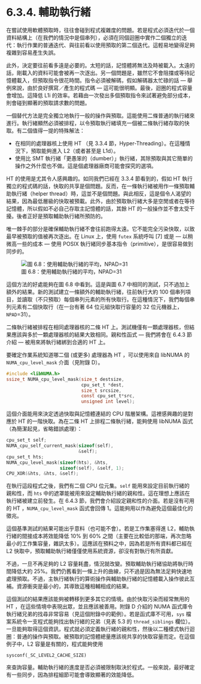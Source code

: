 # 6.3.4. 輔助執行緒

在嘗試使用軟體預取時，往往會碰到程式複雜度的問題。若是程式必須迭代於一個資料結構上（在我們的情況中是個串列），必須在同個迴圈中實作二個獨立的迭代：執行作業的普通迭代、與往前看以使用預取的第二個迭代。這輕易地變得足夠複雜到容易產生失誤。

此外，決定要往前看多遠是必要的。太短的話，記憶體將無法及時被載入。太遠的話，剛載入的資料可能會被再一次逐出。另一個問題是，雖然它不會阻擋或等待記憶體載入，但預取指令很花時間。指令必須被解碼，假如解碼器太忙碌的話 –– 舉例來說，由於良好撰寫／產生的程式碼 –– 這可能很明顯。最後，迴圈的程式容量會增加。這降低 L1i 的效率。若藉由一次發出多個預取指令來試著避免部分成本，則會碰到顯著的預取請求數的問題。

一個替代方法是完全獨立地執行一般的操作與預取。這能使用二條普通的執行緒來進行。執行緒顯然必須被排程，以令預取執行緒填充一個被二條執行緒存取的快取。有二個值得一提的特殊解法：

* 在相同的處理器核上使用 HT （見 3.3.4 節，Hyper-Threading）。在這種情況下，預取能夠進入 L2（或者甚至是 L1d）。
* 使用比 SMT 執行緒「更愚笨的（dumber）」執行緒，其除預取與其它簡單的操作之外什麼也不做。這是個處理器廠商可能會探究的選項。

HT 的使用是尤其令人感興趣的。如同我們已經在 3.3.4 節看到的，假如 HT 執行獨立的程式碼的話，快取的共享是個問題。反而，在一條執行緒被用作一條預取輔助執行緒（helper thread）時，這並不是個問題。與此相反，這是個令人渴望的結果，因為最低層級的快取被預載。此外，由於預取執行緒大多是空閒或者在等待記憶體，所以假如不必自己存取主記憶體的話，其餘 HT 的一般操作並不會太受干擾。後者正好是預取輔助執行緒所預防的。

唯一棘手的部分是確保輔助執行緒不會往前跑得太遠。它不能完全污染快取，以致最早被預取的值被再次逐出。在 Linux 上，使用 `futex` 系統呼叫 [7] 或是 –– 以稍微高一些的成本 –– 使用 POSIX 執行緒同步基本指令（primitive），是很容易做到同步的。

<figure>
  <img src="../../assets/figure-6.8.png" alt="圖 6.8：使用輔助執行緒的平均，NPAD=31">
  <figcaption>圖 6.8：使用輔助執行緒的平均，NPAD=31</figcaption>
</figure>

這個方法的好處能夠在圖 6.8 中看到。這是與圖 6.7 中相同的測試，只不過加上額外的結果。新的測試建立一條額外的輔助執行緒，往前執行大約 100 個串列項目，並讀取（不只預取）每個串列元素的所有快取行。在這種情況下，我們每個串列元素有二個快取行（在一台有著 64 位元組快取行容量的 32 位元機器上，`NPAD`=31）。

二條執行緒被排程在相同處理器核的二條 HT 上。測試機僅有一顆處理器核，但結果應該與多於一顆處理器核的結果大致相同。親和性函式 –– 我們將會在 6.4.3 節介紹 –– 被用來將執行緒綁到合適的 HT 上。

要確定作業系統知道哪二個 (或更多) 處理器為 HT ，可以使用來自 libNUMA 的 `NUMA_cpu_level_mask` 介面（見附錄 D）。

```c
#include <libNUMA.h>
ssize_t NUMA_cpu_level_mask(size_t destsize,
                            cpu_set_t *dest,
                            size_t srcsize,
                            const cpu_set_t*src,
                            unsigned int level);
```

這個介面能用來決定透過快取與記憶體連結的 CPU 階層架構。這裡感興趣的是對應於 HT 的一階快取。為在二條 HT 上排程二條執行緒，能夠使用 libNUMA 函式（為簡潔起見，省略錯誤處理）：

```c
cpu_set_t self;
NUMA_cpu_self_current_mask(sizeof(self),
                           &self);
cpu_set_t hts;
NUMA_cpu_level_mask(sizeof(hts), &hts,
                    sizeof(self), &self, 1);
CPU_XOR(&hts, &hts, &self);
```

在執行這段程式之後，我們有二個 CPU 位元集。`self` 能用來設定目前執行緒的親和性，而 `hts` 中的遮罩能被用來設定輔助執行緒的親和性。這在理想上應該在執行緒被建立前發生。在 6.4.3 節，我們會介紹設定親和性的介面。若是沒有可用的 HT ，`NUMA_cpu_level_mask` 函式會回傳 1。這能夠用以作為避免這個最佳化的徵兆。

這個基準測試的結果可能出乎意料（也可能不會）。若是工作集塞得進 L2，輔助執行緒的間接成本將效能降低 10% 到 60% 之間（主要在比較低的那端，再次忽略最小的工作集容量，雜訊太多）。這應該在預料之中，因為若是所有資料都已經在 L2 快取中，預取輔助執行緒僅僅使用系統資源，卻沒有對執行有所貢獻。

不過，一旦不再足夠的 L2 容量耗盡，情況就改變。預取輔助執行緒協助將執行時間降低大約 25%。我們仍舊看到一條上升的曲線，只不過是因為無法足夠快速地處理預取。不過，主執行緒執行的算術操作與輔助執行緒的記憶體載入操作彼此互補。資源衝突是最小的，其導致這種相輔相成的結果。

這個測試的結果應該能夠被轉移到更多其它的情境。由於快取污染而經常無用的 HT ，在這些情境中表現出眾，並且應該被善用。附錄 D 介紹的 NUMA 函式庫令執行緒兄弟的找尋非常容易（見這個附錄中的範例）。若是函式庫不可用，`sys` 檔案系統令一支程式能夠找出執行緒的兄弟（見表 5.3 的 `thread_siblings` 欄位）。一旦能夠取得這個資訊，程式就必須定義執行緒的親和性，然後以二種模式執行迴圈：普通的操作與預取。被預取的記憶體總量應該視共享的快取容量而定。在這個例子中，L2 容量是有關的，程式能夠使用

`sysconf(_SC_LEVEL2_CACHE_SIZE)`

來查詢容量。輔助執行緒的進度是否必須被限制取決於程式。一般來說，最好確定有一些同步，因為排程細節可能會導致顯著的效能降低。

